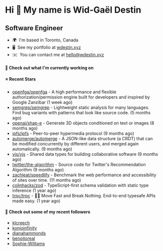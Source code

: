 Hi 👋 My name is Wid-Gaël Destin
================================

Software Engineer
------------------

* 🌍  I'm based in Toronto, Canada
* 🖥️  See my portfolio at [wdestin.xyz](http://wdestin.xyz)
* ✉️  You can contact me at [hello@wdestin.xyz](mailto:hello@wdestin.xyz)


#### 👷 Check out what I'm currently working on


#### ⭐ Recent Stars

- [openfga/openfga](https://github.com/openfga/openfga) - A high performance and flexible authorization/permission engine built for developers and inspired by Google Zanzibar (1 week ago)
- [semgrep/semgrep](https://github.com/semgrep/semgrep) - Lightweight static analysis for many languages. Find bug variants with patterns that look like source code. (5 months ago)
- [openai/shap-e](https://github.com/openai/shap-e) - Generate 3D objects conditioned on text or images (8 months ago)
- [ipfs/ipfs](https://github.com/ipfs/ipfs) - Peer-to-peer hypermedia protocol (9 months ago)
- [automerge/automerge](https://github.com/automerge/automerge) - A JSON-like data structure (a CRDT) that can be modified concurrently by different users, and merged again automatically.  (9 months ago)
- [yjs/yjs](https://github.com/yjs/yjs) - Shared data types for building collaborative software (9 months ago)
- [twitter/the-algorithm](https://github.com/twitter/the-algorithm) - Source code for Twitter&#39;s Recommendation Algorithm (9 months ago)
- [zachleat/speedlify](https://github.com/zachleat/speedlify) - Benchmark the web performance and accessibility of sites over time. (11 months ago)
- [colinhacks/zod](https://github.com/colinhacks/zod) - TypeScript-first schema validation with static type inference (1 year ago)
- [trpc/trpc](https://github.com/trpc/trpc) - 🧙‍♀️  Move Fast and Break Nothing. End-to-end typesafe APIs made easy.  (1 year ago)

#### 👯 Check out some of my recent followers

- [klcreech](https://github.com/klcreech)
- [konjoinfinity](https://github.com/konjoinfinity)
- [dianahammonds](https://github.com/dianahammonds)
- [benoitoreal](https://github.com/benoitoreal)
- [Sophie-Williams](https://github.com/Sophie-Williams)
